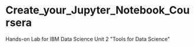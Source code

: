 # Create_your_Jupyter_Notebook_Coursera
Hands-on Lab for IBM Data Science Unit 2 "Tools for Data Science"
